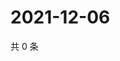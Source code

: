 # 2021-12-06

共 0 条

<!-- BEGIN WEIBO -->
<!-- 最后更新时间 Mon Dec 06 2021 22:14:07 GMT+0800 (China Standard Time) -->

<!-- END WEIBO -->
